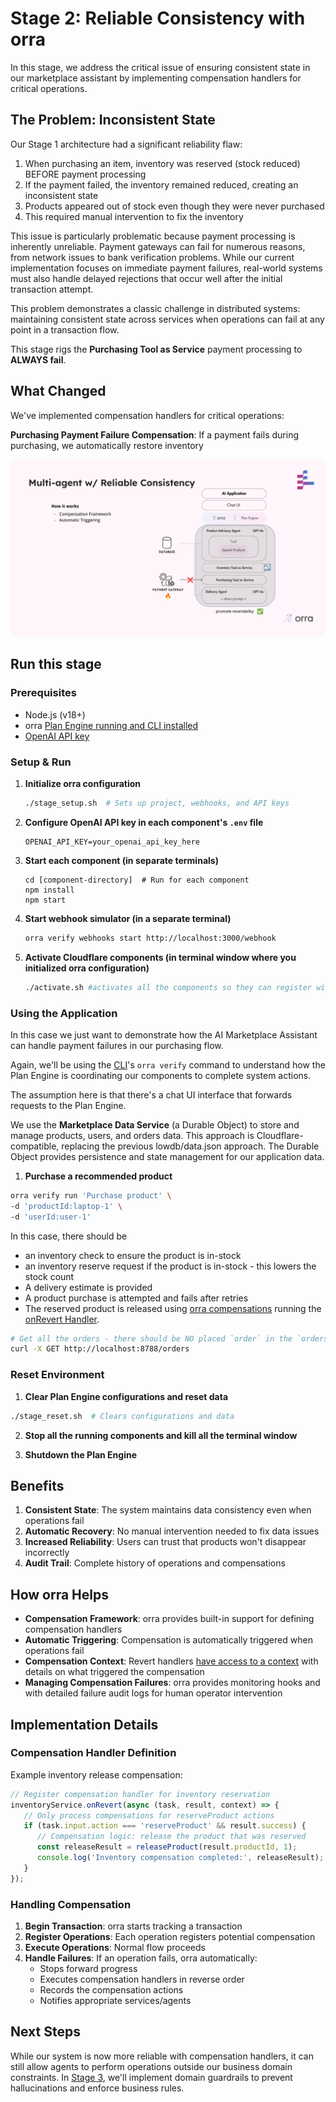 # Stage 2: Reliable Consistency with orra

In this stage, we address the critical issue of ensuring consistent state in our marketplace assistant by implementing compensation handlers for critical operations.

## The Problem: Inconsistent State

Our Stage 1 architecture had a significant reliability flaw:

1. When purchasing an item, inventory was reserved (stock reduced) BEFORE payment processing
2. If the payment failed, the inventory remained reduced, creating an inconsistent state
3. Products appeared out of stock even though they were never purchased
4. This required manual intervention to fix the inventory

This issue is particularly problematic because payment processing is inherently unreliable. Payment gateways can fail for numerous reasons, from network issues to bank verification problems. While our current implementation focuses on immediate payment failures, real-world systems must also handle delayed rejections that occur well after the initial transaction attempt.

This problem demonstrates a classic challenge in distributed systems: maintaining consistent state across services when operations can fail at any point in a transaction flow.

This stage rigs the **Purchasing Tool as Service** payment processing to **ALWAYS fail**.

## What Changed

We've implemented compensation handlers for critical operations:

**Purchasing Payment Failure Compensation**: If a payment fails during purchasing, we automatically restore inventory

![](images/ReliableState.png)

## Run this stage

### Prerequisites
- Node.js (v18+)
- orra [Plan Engine running and CLI installed](https://github.com/orra-dev/orra/tree/main#installation)
- [OpenAI API key](https://platform.openai.com/docs/api-reference/authentication)

### Setup & Run

1. **Initialize orra configuration**
   ```bash
   ./stage_setup.sh  # Sets up project, webhooks, and API keys

2. **Configure OpenAI API key in each component's `.env` file**
   ```shell
   OPENAI_API_KEY=your_openai_api_key_here
   ```
3. **Start each component (in separate terminals)**
   ```shell
   cd [component-directory]  # Run for each component
   npm install
   npm start
   ```
4. **Start webhook simulator (in a separate terminal)**
   ```bash
   orra verify webhooks start http://localhost:3000/webhook
   ```
5. **Activate Cloudflare components (in terminal window where you initialized orra configuration)**
   ```bash
   ./activate.sh #activates all the components so they can register with orra
   ```
   
### Using the Application

In this case we just want to demonstrate how the AI Marketplace Assistant can handle payment failures in our purchasing flow.

Again, we'll be using the [CLI](https://github.com/orra-dev/orra/blob/main/docs/cli.md)'s `orra verify` command to understand how the Plan Engine is coordinating our components to complete system actions.

The assumption here is that there's a chat UI interface that forwards requests to the Plan Engine.

We use the **Marketplace Data Service** (a Durable Object) to store and manage products, users, and orders data. This approach is Cloudflare-compatible, replacing the previous lowdb/data.json approach. The Durable Object provides persistence and state management for our application data.

1. **Purchase a recommended product**

```bash
orra verify run 'Purchase product' \
-d 'productId:laptop-1' \
-d 'userId:user-1'
```

In this case, there should be
- an inventory check to ensure the product is in-stock
- an inventory reserve request if the product is in-stock - this lowers the stock count
- A delivery estimate is provided
- A product purchase is attempted and fails after retries
- The reserved product is released using [orra compensations](https://github.com/orra-dev/orra/blob/main/docs/compensations.md) running the [onRevert Handler](#compensation-handler-definition). 

```bash
# Get all the orders - there should be NO placed `order` in the `orders` list
curl -X GET http://localhost:8788/orders
```

### Reset Environment

1. **Clear Plan Engine configurations and reset data**
```bash
./stage_reset.sh  # Clears configurations and data
```

2. **Stop all the running components and kill all the terminal window**

3. **Shutdown the Plan Engine**

## Benefits

1. **Consistent State**: The system maintains data consistency even when operations fail
2. **Automatic Recovery**: No manual intervention needed to fix data issues
3. **Increased Reliability**: Users can trust that products won't disappear incorrectly
4. **Audit Trail**: Complete history of operations and compensations

## How orra Helps

- **Compensation Framework**: orra provides built-in support for defining compensation handlers
- **Automatic Triggering**: Compensation is automatically triggered when operations fail
- **Compensation Context**: Revert handlers [have access to a context](https://github.com/orra-dev/orra/blob/main/docs/sdks/js-sdk.md#compensation-context) with details on what triggered the compensation  
- **Managing Compensation Failures**: orra provides monitoring hooks and with detailed failure audit logs for human operator intervention

## Implementation Details

### Compensation Handler Definition

Example inventory release compensation:

```javascript
// Register compensation handler for inventory reservation
inventoryService.onRevert(async (task, result, context) => {
   // Only process compensations for reserveProduct actions
   if (task.input.action === 'reserveProduct' && result.success) {
      // Compensation logic: release the product that was reserved
      const releaseResult = releaseProduct(result.productId, 1);
      console.log('Inventory compensation completed:', releaseResult);
   }
});
```

### Handling Compensation

1. **Begin Transaction**: orra starts tracking a transaction
2. **Register Operations**: Each operation registers potential compensation
3. **Execute Operations**: Normal flow proceeds
4. **Handle Failures**: If an operation fails, orra automatically:
    - Stops forward progress
    - Executes compensation handlers in reverse order
    - Records the compensation actions
    - Notifies appropriate services/agents

## Next Steps

While our system is now more reliable with compensation handlers, it can still allow agents to perform operations outside our business domain constraints. In [Stage 3](../stage3-grounding), we'll implement domain guardrails to prevent hallucinations and enforce business rules.
